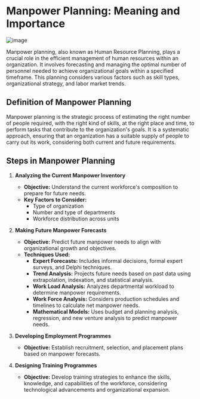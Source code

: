 # Manpower Planning: Meaning and Importance
![image](https://github.com/Collegehive/Aims_notes/assets/159722383/1ee8ad1b-65b7-483a-b49f-45fb8f4e46b9)

Manpower planning, also known as Human Resource Planning, plays a crucial role in the efficient management of human resources within an organization. It involves forecasting and managing the optimal number of personnel needed to achieve organizational goals within a specified timeframe. This planning considers various factors such as skill types, organizational strategy, and labor market trends.

## Definition of Manpower Planning

Manpower planning is the strategic process of estimating the right number of people required, with the right kind of skills, at the right place and time, to perform tasks that contribute to the organization's goals. It is a systematic approach, ensuring that an organization has a suitable supply of people to carry out its work, considering both current and future requirements.

## Steps in Manpower Planning

1. **Analyzing the Current Manpower Inventory**
   - **Objective:** Understand the current workforce's composition to prepare for future needs.
   - **Key Factors to Consider:**
     - Type of organization
     - Number and type of departments
     - Workforce distribution across units

2. **Making Future Manpower Forecasts**
   - **Objective:** Predict future manpower needs to align with organizational growth and objectives.
   - **Techniques Used:**
     - **Expert Forecasts:** Includes informal decisions, formal expert surveys, and Delphi techniques.
     - **Trend Analysis:** Projects future needs based on past data using extrapolation, indexation, and statistical analysis.
     - **Work Load Analysis:** Analyzes departmental workload to determine manpower requirements.
     - **Work Force Analysis:** Considers production schedules and timelines to calculate net manpower needs.
     - **Mathematical Models:** Uses budget and planning analysis, regression, and new venture analysis to predict manpower needs.

3. **Developing Employment Programmes**
   - **Objective:** Establish recruitment, selection, and placement plans based on manpower forecasts.

4. **Designing Training Programmes**
   - **Objective:** Develop training strategies to enhance the skills, knowledge, and capabilities of the workforce, considering technological advancements and organizational expansion.

